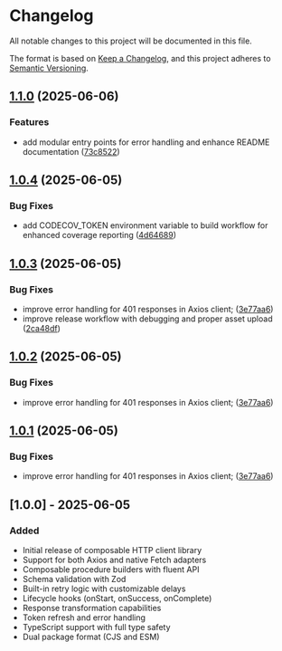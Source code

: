 # Changelog

All notable changes to this project will be documented in this file.

The format is based on [Keep a Changelog](https://keepachangelog.com/en/1.0.0/),
and this project adheres to [Semantic Versioning](https://semver.org/spec/v2.0.0.html).

## [1.1.0](https://github.com/thedammyking/composable-http-client/compare/composable-http-client-v1.0.4...composable-http-client-v1.1.0) (2025-06-06)


### Features

* add modular entry points for error handling and enhance README documentation ([73c8522](https://github.com/thedammyking/composable-http-client/commit/73c8522c1b1cdad2dee3aa4d7de8c2c2d1dcf6b3))

## [1.0.4](https://github.com/thedammyking/composable-http-client/compare/composable-http-client-v1.0.3...composable-http-client-v1.0.4) (2025-06-05)


### Bug Fixes

* add CODECOV_TOKEN environment variable to build workflow for enhanced coverage reporting ([4d64689](https://github.com/thedammyking/composable-http-client/commit/4d6468906477912b10a2988f304d63acb10004cd))

## [1.0.3](https://github.com/thedammyking/composable-http-client/compare/composable-http-client-v1.0.2...composable-http-client-v1.0.3) (2025-06-05)


### Bug Fixes

* improve error handling for 401 responses in Axios client; ([3e77aa6](https://github.com/thedammyking/composable-http-client/commit/3e77aa6ee0abf369655bb7037d913bb2a9c8afce))
* improve release workflow with debugging and proper asset upload ([2ca48df](https://github.com/thedammyking/composable-http-client/commit/2ca48dfbfd523e64e0efcc836009858d06124114))

## [1.0.2](https://github.com/thedammyking/composable-http-client/compare/composable-http-client-v1.0.1...composable-http-client-v1.0.2) (2025-06-05)


### Bug Fixes

* improve error handling for 401 responses in Axios client; ([3e77aa6](https://github.com/thedammyking/composable-http-client/commit/3e77aa6ee0abf369655bb7037d913bb2a9c8afce))

## [1.0.1](https://github.com/thedammyking/composable-http-client/compare/composable-http-client-v1.0.0...composable-http-client-v1.0.1) (2025-06-05)


### Bug Fixes

* improve error handling for 401 responses in Axios client; ([3e77aa6](https://github.com/thedammyking/composable-http-client/commit/3e77aa6ee0abf369655bb7037d913bb2a9c8afce))

## [1.0.0] - 2025-06-05

### Added

- Initial release of composable HTTP client library
- Support for both Axios and native Fetch adapters
- Composable procedure builders with fluent API
- Schema validation with Zod
- Built-in retry logic with customizable delays
- Lifecycle hooks (onStart, onSuccess, onComplete)
- Response transformation capabilities
- Token refresh and error handling
- TypeScript support with full type safety
- Dual package format (CJS and ESM)
